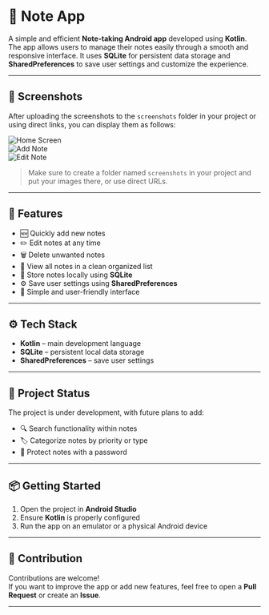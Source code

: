 # 📝 Note App

A simple and efficient **Note-taking Android app** developed using **Kotlin**.  
The app allows users to manage their notes easily through a smooth and responsive interface. It uses **SQLite** for persistent data storage and **SharedPreferences** to save user settings and customize the experience.

---

## 📸 Screenshots

After uploading the screenshots to the `screenshots` folder in your project or using direct links, you can display them as follows:

![Home Screen](screenshots/show_all.png)  
![Add Note](screenshots/title.png)  
![Edit Note](screenshots/edit.png)

> Make sure to create a folder named `screenshots` in your project and put your images there, or use direct URLs.

---

## 🎯 Features

- 🆕 Quickly add new notes  
- ✏️ Edit notes at any time  
- 🗑️ Delete unwanted notes  
- 👀 View all notes in a clean organized list  
- 💾 Store notes locally using **SQLite**  
- ⚙️ Save user settings using **SharedPreferences**  
- 🎨 Simple and user-friendly interface  

---

## ⚙️ Tech Stack

- **Kotlin** – main development language  
- **SQLite** – persistent local data storage  
- **SharedPreferences** – save user settings  

---

## 🚀 Project Status

The project is under development, with future plans to add:

- 🔍 Search functionality within notes  
- 🏷️ Categorize notes by priority or type  
- 🔐 Protect notes with a password  

---

## 📦 Getting Started

1. Open the project in **Android Studio**  
2. Ensure **Kotlin** is properly configured  
3. Run the app on an emulator or a physical Android device  

---

## 🤝 Contribution

Contributions are welcome!  
If you want to improve the app or add new features, feel free to open a **Pull Request** or create an **Issue**.  

---
